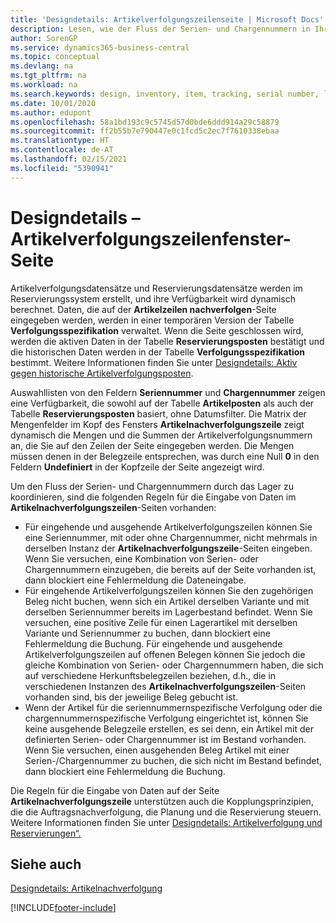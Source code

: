 ```yaml
---
title: 'Designdetails: Artikelverfolgungszeilenseite | Microsoft Docs'
description: Lesen, wie der Fluss der Serien- und Chargennummern in Ihrem Lager verwaltet wird.
author: SorenGP
ms.service: dynamics365-business-central
ms.topic: conceptual
ms.devlang: na
ms.tgt_pltfrm: na
ms.workload: na
ms.search.keywords: design, inventory, item, tracking, serial number, lot number
ms.date: 10/01/2020
ms.author: edupont
ms.openlocfilehash: 58a1bd193c9c5745d57d0bde6ddd914a29c58879
ms.sourcegitcommit: ff2b55b7e790447e0c1fcd5c2ec7f7610338ebaa
ms.translationtype: HT
ms.contentlocale: de-AT
ms.lasthandoff: 02/15/2021
ms.locfileid: "5390941"
---
```

# <a name="design-details-item-tracking-lines-page"></a>Designdetails – Artikelverfolgungszeilenfenster-Seite
Artikelverfolgungsdatensätze und Reservierungsdatensätze werden im Reservierungssystem erstellt, und ihre Verfügbarkeit wird dynamisch berechnet. Daten, die auf der **Artikelzeilen nachverfolgen**-Seite eingegeben werden, werden in einer temporären Version der Tabelle **Verfolgungsspezifikation** verwaltet. Wenn die Seite geschlossen wird, werden die aktiven Daten in der Tabelle **Reservierungsposten** bestätigt und die historischen Daten werden in der Tabelle **Verfolgungsspezifikation** bestimmt. Weitere Informationen finden Sie unter [Designdetails: Aktiv gegen historische Artikelverfolgungsposten](design-details-active-versus-historic-item-tracking-entries.md).  
  
Auswahllisten von den Feldern **Seriennummer** und **Chargennummer** zeigen eine Verfügbarkeit, die sowohl auf der Tabelle **Artikelposten** als auch der Tabelle **Reservierungsposten** basiert, ohne Datumsfilter. Die Matrix der Mengenfelder im Kopf des Fensters **Artikelnachverfolgungszeile** zeigt dynamisch die Mengen und die Summen der Artikelverfolgungsnummern an, die Sie auf den Zeilen der Seite eingegeben werden. Die Mengen müssen denen in der Belegzeile entsprechen, was durch eine Null **0** in den Feldern **Undefiniert** in der Kopfzeile der Seite angezeigt wird.  
  
Um den Fluss der Serien- und Chargennummern durch das Lager zu koordinieren, sind die folgenden Regeln für die Eingabe von Daten im **Artikelnachverfolgungszeilen**-Seiten vorhanden:  
  
* Für eingehende und ausgehende Artikelverfolgungszeilen können Sie eine Seriennummer, mit oder ohne Chargennummer, nicht mehrmals in derselben Instanz der **Artikelnachverfolgungszeile**-Seiten eingeben. Wenn Sie versuchen, eine Kombination von Serien- oder Chargennummern einzugeben, die bereits auf der Seite vorhanden ist, dann blockiert eine Fehlermeldung die Dateneingabe.  
* Für eingehende Artikelverfolgungszeilen können Sie den zugehörigen Beleg nicht buchen, wenn sich ein Artikel derselben Variante und mit derselben Seriennummer bereits im Lagerbestand befindet. Wenn Sie versuchen, eine positive Zeile für einen Lagerartikel mit derselben Variante und Seriennummer zu buchen, dann blockiert eine Fehlermeldung die Buchung. Für eingehende und ausgehende Artikelverfolgungszeilen auf offenen Belegen können Sie jedoch die gleiche Kombination von Serien- oder Chargennummern haben, die sich auf verschiedene Herkunftsbelegzeilen beziehen, d.h., die in verschiedenen Instanzen des **Artikelnachverfolgungszeilen**-Seiten vorhanden sind, bis der jeweilige Beleg gebucht ist.  
* Wenn der Artikel für die seriennummernspezifische Verfolgung oder die chargennummernspezifische Verfolgung eingerichtet ist, können Sie keine ausgehende Belegzeile erstellen, es sei denn, ein Artikel mit der definierten Serien- oder Chargennummer ist im Bestand vorhanden. Wenn Sie versuchen, einen ausgehenden Beleg Artikel mit einer Serien-/Chargennummer zu buchen, die sich nicht im Bestand befindet, dann blockiert eine Fehlermeldung die Buchung.  
  
Die Regeln für die Eingabe von Daten auf der Seite **Artikelnachverfolgungszeile** unterstützen auch die Kopplungsprinzipien, die die Auftragsnachverfolgung, die Planung und die Reservierung steuern. Weitere Informationen finden Sie unter [Designdetails: Artikelverfolgung und Reservierungen“.](design-details-item-tracking-and-planning.md)  
  
## <a name="see-also"></a>Siehe auch  
[Designdetails: Artikelnachverfolgung](design-details-item-tracking.md)

[!INCLUDE[footer-include](includes/footer-banner.md)]